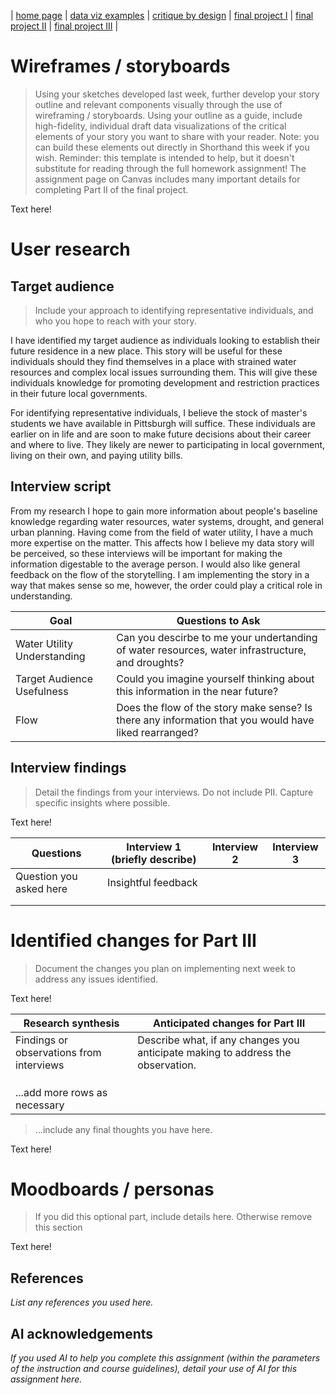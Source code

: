 | [home page](https://cmustudent.github.io/tswd-portfolio-templates/) | [data viz examples](dataviz-examples) | [critique by design](critique-by-design) | [final project I](final-project-part-one) | [final project II](final-project-part-two) | [final project III](final-project-part-three) |

# Wireframes / storyboards
> Using your sketches developed last week, further develop your story outline and relevant components visually through the use of wireframing / storyboards. Using your outline as a guide, include high-fidelity, individual draft data visualizations of the critical elements of your story you want to share with your reader. Note: you can build these elements out directly in Shorthand this week if you wish.  Reminder: this template is intended to help, but it doesn't substitute for reading through the full homework assignment!  The assignment page on Canvas includes many important details for completing Part II of the final project. 

Text here!

# User research 

## Target audience
> Include your approach to identifying representative individuals, and who you hope to reach with your story. 

I have identified my target audience as individuals looking to establish their future residence in a new place. This story will be useful for these individuals should they find themselves in a place with strained water resources and complex local issues surrounding them. This will give these individuals knowledge for promoting development and restriction practices in their future local governments. 

For identifying representative individuals, I believe the stock of master's students we have available in Pittsburgh will suffice. These individuals are earlier on in life and are soon to make future decisions about their career and where to live. They likely are newer to participating in local government, living on their own, and paying utility bills.

## Interview script

From my research I hope to gain more information about people's baseline knowledge regarding water resources, water systems, drought, and general urban planning. Having come from the field of water utility, I have a much more expertise on the matter. This affects how I believe my data story will be perceived, so these interviews  will be important for making the information digestable to the average person. I would also like general feedback on the flow of the storytelling. I am implementing the story in a way that makes sense so me, however, the order could play a critical role in understanding.



| Goal | Questions to Ask |
|------|------------------|
|   Water Utility Understanding   |         Can you descirbe to me your undertanding of water resources, water infrastructure, and droughts?         |
|   Target Audience Usefulness   |         Could you imagine yourself thinking about this information in the near future?         |
|   Flow   |        Does the flow of the story make sense? Is there any information that you would have liked rearranged?          |




## Interview findings
> Detail the findings from your interviews.  Do not include PII.  Capture specific insights where possible.

Text here!

| Questions               | Interview 1 (briefly describe) | Interview 2 | Interview 3 |
|-------------------------|--------------------------------|-------------|-------------|
| Question you asked here | Insightful feedback            |             |             |
|                         |                                |             |             |
|                         |                                |             |             |


# Identified changes for Part III
> Document the changes you plan on implementing next week to address any issues identified.  

Text here!

| Research synthesis                       | Anticipated changes for Part III                                                |
|------------------------------------------|---------------------------------------------------------------------------------|
| Findings or observations from interviews | Describe what, if any changes you anticipate making to address the observation. |
|                                          |                                                                                 |
|                                          |                                                                                 |
|                                          |                                                                                 |
| ...add more rows as necessary            |                                                                                 |

> ...include any final thoughts you have here. 

Text here!

# Moodboards / personas
> If you did this optional part, include details here.  Otherwise remove this section

Text here!

## References
_List any references you used here._

## AI acknowledgements
_If you used AI to help you complete this assignment (within the parameters of the instruction and course guidelines), detail your use of AI for this assignment here._

